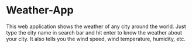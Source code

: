 ﻿# Weather-App
This web application shows the weather of any city around the world. Just type the city name in search bar and hit enter to know the weather about your city. It also tells you the wind speed, wind temperature, humidity, etc.
